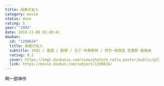 ```yaml
---
title: 闻香识女人
category: movie
status: done
rating: 5
year: "1992"
date: 2019-11-08 02:49:41
douban:
  id: "1298624"
  title: 闻香识女人
  subtitle: 1992 / 美国 / 剧情 / 马丁·布莱斯特 / 阿尔·帕西诺 克里斯·奥唐纳
  rating: 9.1
  cover: https://img1.doubanio.com/view/photo/m_ratio_poster/public/p2550757929.jpg
  link: https://movie.douban.com/subject/1298624/
---
```


啊一部神作